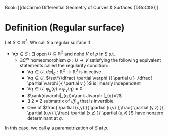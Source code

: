 Book: [[doCarmo Differential Geometry of Curves & Surfaces (DGoC&S)]]
# Definition (Regular surface)
Let $S\subseteq \mathbb{R}^{3}$.
We call $S$ a regular surface if 
- $\forall p\in S:\exists$ open $U\subseteq \mathbb{R}^{2}$ and nbhd $V$ of $p$ in $S$ s.t.
	- $\exists C^{\infty}$ homeomorphism $\varphi:U\to V$ satisfying the following equivalent statements called the regularity condition:
		- $\forall q\in U$, $d\varphi|_{q}:\mathbb{R}^{2}\to \mathbb{R}^{3}$ is injective.
		- $\forall q\in U$, $\set*{\dfrac{ \partial \varphi }{ \partial u } ,\dfrac{ \partial \varphi }{ \partial v } }$ is linearly independent
		- $\forall q\in U$, $\varphi_{u}(q)\times \varphi_{v}(q)\neq 0$
		- $\rank(d\varphi|_{q})=\rank J\varphi|_{q}=2$
		- $\exists$ $2\times 2$ submatrix of $Jf|_{q}$ that is invertible.
		- One of $\frac{ \partial (x,y) }{ \partial (u,v) },\frac{ \partial (y,z) }{ \partial (u,v) },\frac{ \partial (x,z) }{ \partial (u,v) }$ have nonzero determinant at $q$.

In this case, we call $\varphi$ a parametrization of $S$ at $p$.